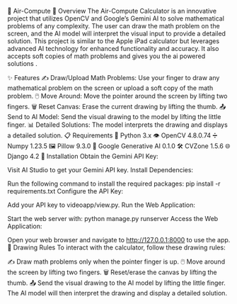 🧮 Air-Compute
📝 Overview
The Air-Compute Calculator is an innovative project that utilizes OpenCV and Google’s Gemini AI to solve mathematical problems of any complexity. The user can draw the math problem on the screen, and the AI model will interpret the visual input to provide a detailed solution. This project is similar to the Apple iPad calculator but leverages advanced AI technology for enhanced functionality and accuracy. It also accepts soft copies of math problems and gives you the ai powered solutions .

✨ Features
✍️ Draw/Upload Math Problems: Use your finger to draw any mathematical problem on the screen or upload a soft copy of the math problem.
🖱️ Move Around: Move the pointer around the screen by lifting two fingers.
🗑️ Reset Canvas: Erase the current drawing by lifting the thumb.
📤 Send to AI Model: Send the visual drawing to the model by lifting the little finger.
📊 Detailed Solutions: The model interprets the drawing and displays a detailed solution.
📋 Requirements
🐍 Python 3.x
👁️ OpenCV 4.8.0.74
➗ Numpy 1.23.5
🖼️ Pillow 9.3.0
🤖 Google Generative AI 0.1.0
🛠️ CVZone 1.5.6
🌐 Django 4.2
🚀 Installation
Obtain the Gemini API Key:

Visit AI Studio to get your Gemini API key.
Install Dependencies:

Run the following command to install the required packages:
pip install -r requirements.txt
Configure the API Key:

Add your API key to videoapp/view.py.
Run the Web Application:

Start the web server with:
python manage.py runserver
Access the Web Application:

Open your web browser and navigate to http://127.0.0.1:8000 to use the app.
🎨 Drawing Rules
To interact with the calculator, follow these drawing rules:

✍️ Draw math problems only when the pointer finger is up.
🖱️ Move around the screen by lifting two fingers.
🗑️ Reset/erase the canvas by lifting the thumb.
📤 Send the visual drawing to the AI model by lifting the little finger.
The AI model will then interpret the drawing and display a detailed solution.
